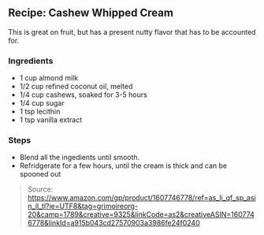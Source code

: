## Recipe: Cashew Whipped Cream
This is great on fruit, but has a present nutty flavor that has to be accounted for.  


### Ingredients
 - 1 cup almond milk
 - 1/2 cup refined coconut oil, melted
 - 1/4 cup cashews, soaked for 3-5 hours
 - 1/4 cup sugar
 - 1 tsp lecithin
 - 1 tsp vanilla extract

### Steps
 - Blend all the ingedients until smooth.
 - Refridgerate for a few hours, until the cream is thick and can be spooned out

> Source: https://www.amazon.com/gp/product/1607746778/ref=as_li_qf_sp_asin_il_tl?ie=UTF8&tag=grimoireorg-20&camp=1789&creative=9325&linkCode=as2&creativeASIN=1607746778&linkId=a915b043cd27570903a3986fe24f0240
